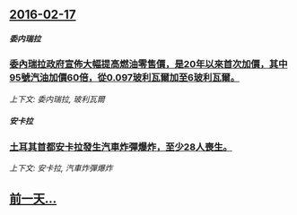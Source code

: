 ## [2016-02-17](/news/2016/02/17/index.md)

##### 委内瑞拉
### [委內瑞拉政府宣佈大幅提高燃油零售價，是20年以來首次加價，其中95號汽油加價60倍，從0.097玻利瓦爾加至6玻利瓦爾。 ](/news/2016/02/17/委內瑞拉政府宣佈大幅提高燃油零售價-是20年以來首次加價-其中95號汽油加價60倍-從0097玻利瓦爾加至6玻利瓦爾.md)
_上下文: 委内瑞拉, 玻利瓦爾_

##### 安卡拉
### [土耳其首都安卡拉發生汽車炸彈爆炸，至少28人喪生。 ](/news/2016/02/17/土耳其首都安卡拉發生汽車炸彈爆炸-至少28人喪生.md)
_上下文: 安卡拉, 汽車炸彈爆炸_

## [前一天...](/news/2016/02/15/index.md)

